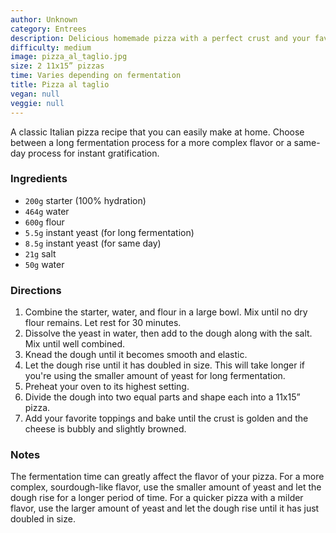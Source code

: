 ```yaml
---
author: Unknown
category: Entrees
description: Delicious homemade pizza with a perfect crust and your favorite toppings.
difficulty: medium
image: pizza_al_taglio.jpg
size: 2 11x15” pizzas
time: Varies depending on fermentation
title: Pizza al taglio
vegan: null
veggie: null
---
```

A classic Italian pizza recipe that you can easily make at home. Choose between a long fermentation process for a more complex flavor or a same-day process for instant gratification.

### Ingredients

* `200g` starter (100% hydration)
* `464g` water
* `600g` flour
* `5.5g` instant yeast (for long fermentation)
* `8.5g` instant yeast (for same day)
* `21g` salt
* `50g` water

### Directions

1. Combine the starter, water, and flour in a large bowl. Mix until no dry flour remains. Let rest for 30 minutes.
2. Dissolve the yeast in water, then add to the dough along with the salt. Mix until well combined.
3. Knead the dough until it becomes smooth and elastic.
4. Let the dough rise until it has doubled in size. This will take longer if you're using the smaller amount of yeast for long fermentation.
5. Preheat your oven to its highest setting.
6. Divide the dough into two equal parts and shape each into a 11x15” pizza.
7. Add your favorite toppings and bake until the crust is golden and the cheese is bubbly and slightly browned.

### Notes

The fermentation time can greatly affect the flavor of your pizza. For a more complex, sourdough-like flavor, use the smaller amount of yeast and let the dough rise for a longer period of time. For a quicker pizza with a milder flavor, use the larger amount of yeast and let the dough rise until it has just doubled in size.